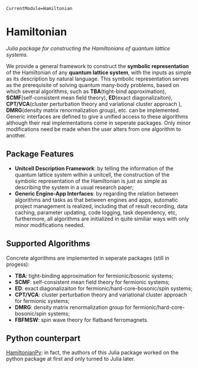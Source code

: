 ```@meta
CurrentModule=Hamiltonian
```

# Hamiltonian

*Julia package for constructing the Hamiltonians of quantum lattice systems.*

We provide a general framework to construct the **symbolic representation** of the Hamiltonian of any **quantum lattice system**, with the inputs as simple as its description by natural language. This symbolic representation serves as the prerequisite of solving quantum many-body problems, based on which several algorithms, such as **TBA**(tight-bind approximation), **SCMF**(self-consistent mean field theory), **ED**(exact diagonalizaiton), **CPT/VCA**(cluster perturbation theory and variational cluster approach ), **DMRG**(density matrix renormalization group), etc. can be implemented. Generic interfaces are defined to give a unified access to these algorithms although their real implementations come in seperate packages. Only minor modifications need be made when the user alters from one algorithm to another.

## Package Features

* **Unitcell Description Framework**: by telling the information of the quantum lattice system within a unitcell, the construction of the symbolic representation of the Hamiltonian is just as simple as describing the system in a usual research paper;
* **Generic Engine-App Interfaces**: by regarding the relation between algorithms and tasks as that between engines and apps, automatic project management is realized, including that of result recording, data caching, parameter updating, code logging, task dependency, etc, furthermore, all algorithms are initialized in quite similiar ways with only minor modifications needed.

## Supported Algorithms

Concrete algorithms are implemented in seperate packages (still in progess):
* **TBA**: tight-binding approximation for fermionic/bosonic systems;
* **SCMF**: self-consistent mean field theory for fermionic systems;
* **ED**: exact diagonalizaiton for fermionic/hard-core-bosonic/spin systems;
* **CPT/VCA**: cluster perturbation theory and variational cluster approach for fermionic systems;
* **DMRG**: density matrix renormalization group for fermionic/hard-core-bosonic/spin systems;
* **FBFMSW**: spin wave theory for flatband ferromagnets.

## Python counterpart
[HamiltonianPy](https://github.com/waltergu/HamiltonianPy): in fact, the authors of this Julia package worked on the python package at first and only turned to Julia later.
